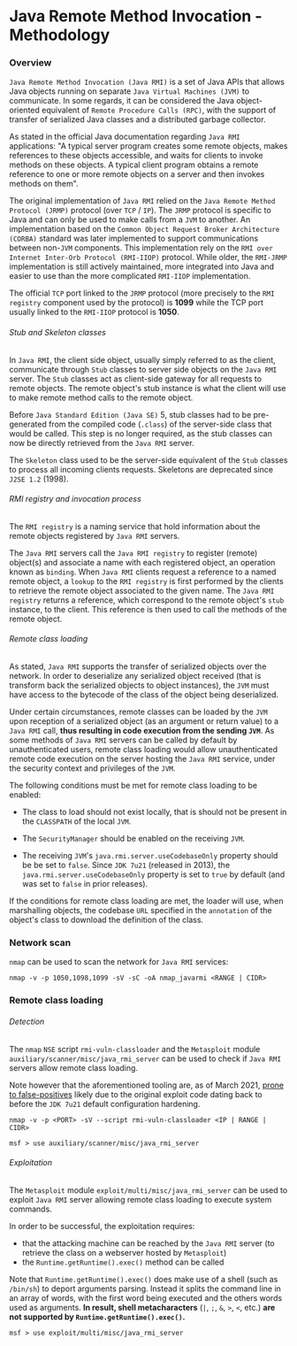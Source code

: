 # Java Remote Method Invocation - Methodology

### Overview

`Java Remote Method Invocation (Java RMI)` is a set of Java APIs that allows
Java objects running on separate `Java Virtual Machines (JVM)` to communicate.
In some regards, it can be considered the Java object-oriented equivalent of
`Remote Procedure Calls (RPC)`, with the support of transfer of serialized
Java classes and a distributed garbage collector.

As stated in the official Java documentation regarding `Java RMI` applications:
"A typical server program creates some remote objects, makes references to
these objects accessible, and waits for clients to invoke methods on these
objects. A typical client program obtains a remote reference to one or more
remote objects on a server and then invokes methods on them".

The original implementation of `Java RMI` relied on the `Java Remote Method
Protocol (JRMP)` protocol (over `TCP` / `IP`). The `JRMP` protocol is specific
to Java and can only be used to make calls from a `JVM` to another. An
implementation based on the `Common Object Request Broker Architecture (CORBA)`
standard was later implemented to support communications between non-`JVM`
components. This implementation rely on the `RMI over Internet Inter-Orb
Protocol (RMI-IIOP)` protocol. While older, the `RMI-JRMP` implementation is
still actively maintained, more integrated into Java and easier to use than
the more complicated `RMI-IIOP` implementation.

The official `TCP` port linked to the `JRMP` protocol (more precisely to the
`RMI registry` component used by the protocol) is **1099** while the TCP port
usually linked to the `RMI-IIOP` protocol is **1050**.

###### Stub and Skeleton classes

In `Java RMI`, the client side object, usually simply referred to as the client,
communicate through `Stub` classes to server side objects on the `Java RMI`
server. The `Stub` classes act as client-side gateway for all requests to
remote objects. The remote object's stub instance is what the client will use
to make remote method calls to the remote object.

Before `Java Standard Edition (Java SE)` 5, stub classes had to be
pre-generated from the compiled code (`.class`) of the server-side class that
would be called. This step is no longer required, as the stub classes can now
be directly retrieved from the `Java RMI` server.

The `Skeleton` class used to be the server-side equivalent of the `Stub`
classes to process all incoming clients requests. Skeletons are deprecated
since `J2SE 1.2` (1998).

###### RMI registry and invocation process

The `RMI registry` is a naming service that hold information about the remote
objects registered by `Java RMI` servers.  

The `Java RMI` servers call the `Java RMI registry` to register (remote)
object(s) and  associate a name with each registered object, an operation known
as `binding`. When `Java RMI` clients request a reference to a named remote
object, a `lookup` to the `RMI registry` is first performed by the clients to
retrieve the remote object associated to the given name. The `Java RMI
registry` returns a reference, which correspond to the remote object's `stub`
instance, to the client. This reference is then used to call the methods of the
remote object.

###### Remote class loading

As stated, `Java RMI` supports the transfer of serialized objects over the
network. In order to deserialize any serialized object received (that is
transform back the serialized objects to object instances), the `JVM` must have access to the bytecode of the class of the object being deserialized.

Under certain circumstances, remote classes can be loaded by the `JVM` upon
reception of a serialized object (as an argument or return value) to a `Java
RMI` call, **thus resulting in code execution from the sending `JVM`**. As some
methods of `Java RMI` servers can be called by default by unauthenticated
users, remote class loading would allow unauthenticated remote code execution
on the server hosting the `Java RMI` service, under the security context and
privileges of the `JVM`.

The following conditions must be met for remote class loading to be enabled:
  - The class to load should not exist locally, that is should not be present
    in the `CLASSPATH` of the local `JVM`.

  - The `SecurityManager` should be enabled on the receiving `JVM`.

  - The receiving `JVM`'s `java.rmi.server.useCodebaseOnly` property should be
    be set to `false`. Since `JDK 7u21` (released in 2013), the
    `java.rmi.server.useCodebaseOnly` property is set to `true` by default
    (and was set to `false` in prior releases).

If the conditions for remote class loading are met, the loader will use, when
marshalling objects, the codebase `URL` specified in the `annotation` of the
object's class to download the definition of the class.

### Network scan

`nmap` can be used to scan the network for `Java RMI` services:

```
nmap -v -p 1050,1098,1099 -sV -sC -oA nmap_javarmi <RANGE | CIDR>
```

### Remote class loading

###### Detection

The `nmap` `NSE` script `rmi-vuln-classloader` and the `Metasploit` module
`auxiliary/scanner/misc/java_rmi_server` can be used to check if `Java RMI`
servers allow remote class loading.

Note however that the aforementioned tooling are, as of March 2021, [prone to
false-positives](https://github.com/rapid7/metasploit-framework/issues/10090)
likely due to the original exploit code dating back to before the `JDK 7u21`
default configuration hardening.  

```
nmap -v -p <PORT> -sV --script rmi-vuln-classloader <IP | RANGE | CIDR>

msf > use auxiliary/scanner/misc/java_rmi_server
```

###### Exploitation

The `Metasploit` module `exploit/multi/misc/java_rmi_server` can be used to
exploit `Java RMI` server allowing remote class loading to execute system
commands.

In order to be successful, the exploitation requires:
  - that the attacking machine can be reached by the `Java RMI` server (to
    retrieve the class on a webserver hosted by `Metasploit`)
  - the `Runtime.getRuntime().exec()` method can be called

Note that `Runtime.getRuntime().exec()` does make use of a shell (such as
`/bin/sh`) to deport arguments parsing. Instead it splits the command line in
an array of words, with the first word being executed and the others words used
as arguments. **In result, shell metacharacters** (`|`, `;`, `&`, `>`, `<`,
etc.) **are not supported by `Runtime.getRuntime().exec()`.**

```
msf > use exploit/multi/misc/java_rmi_server
```
